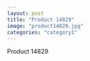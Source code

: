 ```yaml
---
layout: post
title: "Product 14829"
image: "product14829.jpg"
categories: "category1"
---
```

Product 14829
